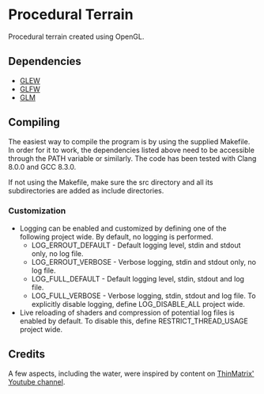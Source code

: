 # Procedural Terrain  
Procedural terrain created using OpenGL.

## Dependencies
- [GLEW](glew.sourceforge.net)
- [GLFW](https://www.glfw.org)
- [GLM](https://glm.g-tru.net)

## Compiling
The easiest way to compile the program is by using the supplied Makefile. In order for it to work, the dependencies listed above need to be accessible through the PATH variable or similarly. The code has been tested with Clang 8.0.0 and GCC 8.3.0.

If not using the Makefile, make sure the src directory and all its subdirectories are added as include directories.

### Customization
- Logging can be enabled and customized by defining one of the following project wide. By default, no logging is performed.
    - LOG\_ERROUT\_DEFAULT - Default logging level, stdin and stdout only, no log file.
    - LOG\_ERROUT\_VERBOSE - Verbose logging, stdin and stdout only, no log file.
    - LOG\_FULL\_DEFAULT - Default logging level, stdin, stdout and log file.
    - LOG\_FULL\_VERBOSE - Verbose logging, stdin, stdout and log file.
  To explicitly disable logging, define LOG\_DISABLE\_ALL project wide.
- Live reloading of shaders and compression of potential log files is enabled by default. To disable this, define RESTRICT\_THREAD\_USAGE project wide.

## Credits
A few aspects, including the water, were inspired by content on [ThinMatrix' Youtube channel](https://www.youtube.com/user/ThinMatrix).
